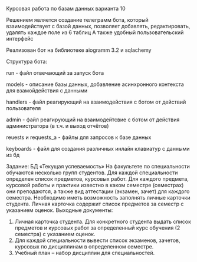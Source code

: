 Курсовая работа по базам данных варианта 10 

Решением является создание телеграмм бота, который взаимодействует с базой данных, позволяет добавлять, редактировать, удалять каждое поле из 6 таблиц
А также удобный пользовательский интерфейс

Реализован бот на библиотеке aiogramm 3.2 и sqlachemy 

Структура бота:

run - файл отвечающий за запуск бота 

models - описание базы данных, добавление асинхронного контекста для взамойдействия с данными

handlers - файл реагирующий на взаимодействия с ботом от действий пользователя 

admin - файл реагирующий на взаимодейтсвие с ботом от действия администратора (в т.ч. и выход отчётов) 

reuests и requests_a - файлы для запросов к базе данных 

keyboards - файл для создания различных инлайн клавиатур с данными из бд

Задание: БД «Текущая успеваемость»
  На факультете по специальности обучаются несколько групп студентов. Для каждой 
специальности определен список предметов, курсовых работ. Для каждого предмета, курсовой работы 
и практики известно в каком семестре (семестрах) они преподаются, а также вид аттестации (экзамен, 
зачет) для каждого семестра. Необходимо иметь возможность заполнять личные карточки студента. 
Личная карточка содержит список предметов за семестр с указанием оценок.
  Выходные документы:
1. Личная карточка студента. Для конкретного студента выдать список предметов и курсовых 
работ за определенный курс обучения (2 семестра) с указанием оценок.
2. Для каждой специальности вывести список экзаменов, зачетов, курсовых по дисциплинам в 
определенном семестре.
3. Учебный план – набор дисциплин для специальностей.

